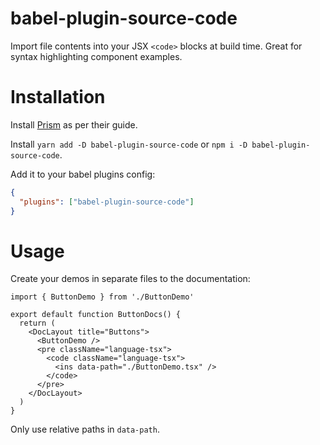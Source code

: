# babel-plugin-source-code

Import file contents into your JSX `<code>` blocks at build time. Great for syntax highlighting component examples.

# Installation

Install [Prism](https://github.com/PrismJS/prism/) as per their guide.

Install `yarn add -D babel-plugin-source-code` or `npm i -D babel-plugin-source-code`.

Add it to your babel plugins config:

```json
{
  "plugins": ["babel-plugin-source-code"]
}
```

# Usage

Create your demos in separate files to the documentation:

```tsx
import { ButtonDemo } from './ButtonDemo'

export default function ButtonDocs() {
  return (
    <DocLayout title="Buttons">
      <ButtonDemo />
      <pre className="language-tsx">
        <code className="language-tsx">
          <ins data-path="./ButtonDemo.tsx" />
        </code>
      </pre>
    </DocLayout>
  )
}
```

Only use relative paths in `data-path`.

